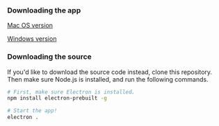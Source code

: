 ### Downloading the app

[Mac OS version](https://www.dropbox.com/s/c226dqqymphgdbe/Hash%20Generator.zip?dl=0)

[Windows version](https://www.dropbox.com/s/zwb3ahfuh3xipw8/Hash%20Generator%20-%20Win64.zip?dl=0)

### Downloading the source

If you'd like to download the source code instead, clone this repository. Then make sure Node.js is installed, and run the following commands.

```sh
# First, make sure Electron is installed.
npm install electron-prebuilt -g

# Start the app!
electron .
```
